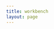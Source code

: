 ```yaml
---
title: workbench
layout: page
---
```

<script setup>
  import Workbench from "../views/Workbench.vue"
</script>

<Workbench />